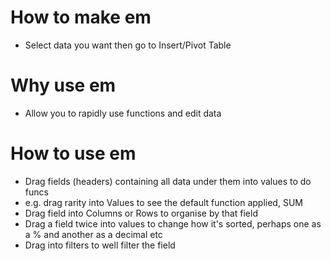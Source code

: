 # How to make em
- Select data you want then go to Insert/Pivot Table

# Why use em
- Allow you to rapidly use functions and edit data

# How to use em
- Drag fields (headers) containing all data under them into values to do funcs
- e.g. drag rarity into Values to see the default function applied, SUM
- Drag field into Columns or Rows to organise by that field
- Drag a field twice into values to change how it's sorted, perhaps one as a % and another as a decimal etc
- Drag into filters to well filter the field